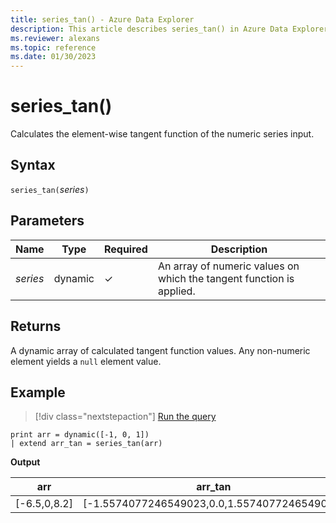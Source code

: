 ```yaml
---
title: series_tan() - Azure Data Explorer
description: This article describes series_tan() in Azure Data Explorer.
ms.reviewer: alexans
ms.topic: reference
ms.date: 01/30/2023
---
```

# series_tan()

Calculates the element-wise tangent function of the numeric series input.

## Syntax

`series_tan(`*series*`)`

## Parameters

| Name | Type | Required | Description |
|--|--|--|--|
| *series* | dynamic | &check; | An array of numeric values on which the tangent function is applied.|

## Returns

A dynamic array of calculated tangent function values. Any non-numeric element yields a `null` element value.

## Example

> [!div class="nextstepaction"]
> <a href="https://dataexplorer.azure.com/clusters/help/databases/Samples?query=H4sIAAAAAAAAAysoyswrUUgsKlKwVUipzEvMzUzWiNY11FEw0FEwjNXkqlFIrShJzUsBKYkvScwDKitOLcpMLQZxNICCmgCTiCSoQgAAAA==" target="_blank">Run the query</a>

```kusto
print arr = dynamic([-1, 0, 1])
| extend arr_tan = series_tan(arr)
```

**Output**

|arr|arr_tan|
|---|---|
|[-6.5,0,8.2]|[-1.5574077246549023,0.0,1.5574077246549023]|
